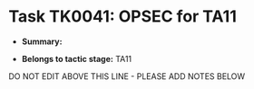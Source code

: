 # Task TK0041: OPSEC for TA11

* **Summary:** 

* **Belongs to tactic stage:** TA11

DO NOT EDIT ABOVE THIS LINE - PLEASE ADD NOTES BELOW